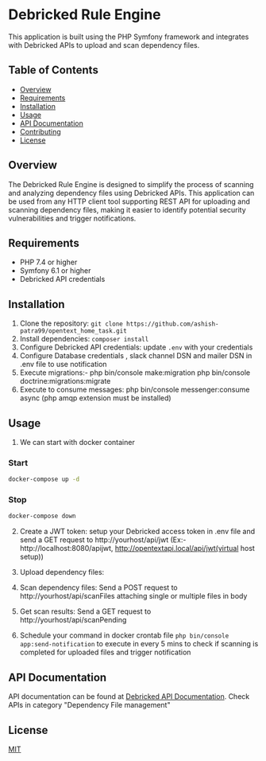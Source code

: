 
# Debricked Rule Engine

This application is built using the PHP Symfony framework and integrates with Debricked APIs to upload and scan dependency files.

## Table of Contents

* [Overview](#overview)
* [Requirements](#requirements)
* [Installation](#installation)
* [Usage](#usage)
* [API Documentation](#api-documentation)
* [Contributing](#contributing)
* [License](#license)

## Overview

The Debricked Rule Engine is designed to simplify the process of scanning and analyzing dependency files using Debricked APIs. This application can be used from any HTTP client tool supporting REST API for uploading and scanning dependency files, making it easier to identify potential security vulnerabilities and trigger notifications.

## Requirements

* PHP 7.4 or higher
* Symfony 6.1 or higher
* Debricked API credentials

## Installation

1. Clone the repository: `git clone https://github.com/ashish-patra99/opentext_home_task.git`
2. Install dependencies: `composer install`
3. Configure Debricked API credentials: update `.env` with your credentials
4. Configure Database credentials , slack channel DSN and mailer DSN in .env file to use notification
5. Execute migrations:- 
    php bin/console make:migration 
    php bin/console doctrine:migrations:migrate 
6. Execute to consume messages: php bin/console messenger:consume async    (php amqp extension must be installed)



## Usage

1. We can start with docker container 
### Start
```bash
docker-compose up -d

```

### Stop
```bash
docker-compose down 
```

2. Create a JWT token: setup your Debricked access token in .env file and send a GET request to http://yourhost/api/jwt (Ex:-http://localhost:8080/apijwt, http://opentextapi.local/api/jwt(virtual host setup))

3. Upload dependency files:
4. Scan dependency files: Send a POST request to http://yourhost/api/scanFiles attaching single or multiple files in body
5. Get scan results: Send a GET request to http://yourhost/api/scanPending
6. Schedule your command in docker crontab file  `php bin/console app:send-notification` to execute in every 5 mins to check if scanning is completed for uploaded files and trigger notification 

## API Documentation

API documentation can be found at [Debricked API Documentation](https://debricked.com/api/doc/open). Check APIs in category "Dependency File management"


## License
[MIT](https://choosealicense.com/licenses/mit/)